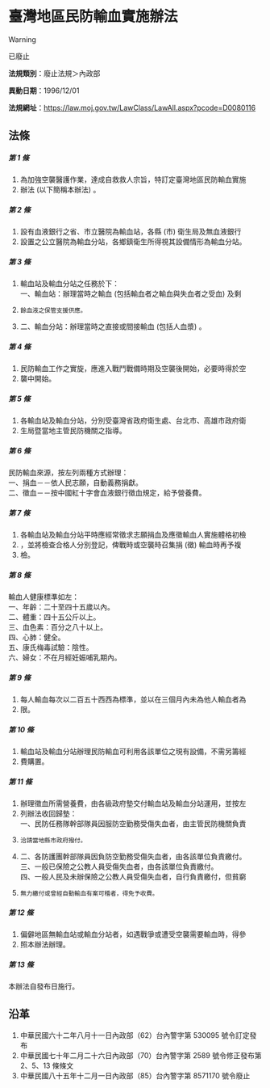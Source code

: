 # 臺灣地區民防輸血實施辦法


> [!WARNING]
> 已廢止


**法規類別**：廢止法規＞內政部

**異動日期**：1996/12/01  

**法規網址**：https://law.moj.gov.tw/LawClass/LawAll.aspx?pcode=D0080116



## 法條
##### 第 1 條
1. 為加強空襲醫護作業，達成自救救人宗旨，特訂定臺灣地區民防輸血實施
1. 辦法 (以下簡稱本辦法) 。

##### 第 2 條
1. 設有血液銀行之省、市立醫院為輸血站，各縣 (市) 衛生局及無血液銀行
1. 設置之公立醫院為輸血分站，各鄉鎮衛生所得視其設備情形為輸血分站。

##### 第 3 條
1. 輸血站及輸血分站之任務於下：  
一、輸血站：辦理當時之輸血 (包括輸血者之輸血與失血者之受血) 及剩
1.     餘血液之保管支援供應。
1. 二、輸血分站：辦理當時之直接或間接輸血 (包括人血漿) 。

##### 第 4 條
1. 民防輸血工作之實旋，應進入戰鬥戰備時期及空襲後開始，必要時得於空
1. 襲中開始。

##### 第 5 條
1. 各輸血站及輸血分站，分別受臺灣省政府衛生處、台北市、高雄市政府衛
1. 生局暨當地主管民防機關之指導。

##### 第 6 條
民防輸血來源，按左列兩種方式辦理：  
一、捐血－－依人民志願，自動義務捐獻。  
二、徵血－－按中國紅十字會血液銀行徵血規定，給予營養費。

##### 第 7 條
1. 各輸血站及輸血分站平時應經常徵求志願捐血及應徵輸血人實施體格初檢
1. ，並將檢查合格人分別登記，俾戰時或空襲時召集捐 (徵) 輸血時再予複
1. 檢。

##### 第 8 條
輸血人健康標準如左：  
一、年齡：二十至四十五歲以內。  
二、體重：四十五公斤以上。  
三、血色素：百分之八十以上。  
四、心肺：健全。  
五、康氏梅毒試驗：陰性。  
六、婦女：不在月經妊娠哺乳期內。

##### 第 9 條
1. 每人輸血每次以二百五十西西為標準，並以在三個月內未為他人輸血者為
1. 限。

##### 第 10 條
1. 輸血站及輸血分站辦理民防輸血可利用各該單位之現有設備，不需另籌經
1. 費購置。

##### 第 11 條
1. 辦理徵血所需營養費，由各級政府墊交付輸血站及輸血分站運用，並按左
1. 列辦法收回歸墊：  
一、民防任務隊幹部隊員因服防空勤務受傷失血者，由主管民防機關負責
1.     洽請當地縣市政府撥付。
1. 二、各防護團幹部隊員因負防空勤務受傷失血者，由各該單位負責繳付。  
三、一般已保險之公教人員受傷失血者，由各該單位負責繳付。  
四、一般人民及未辦保險之公教人員受傷失血者，自行負責繳付，但貧窮
1.     無力繳付或曾經自動輸血有案可稽者，得免予收費。

##### 第 12 條
1. 偏僻地區無輸血站或輸血分站者，如遇戰爭或遭受空襲需要輸血時，得參
1. 照本辦法辦理。

##### 第 13 條
本辦法自發布日施行。

## 沿革
1. 中華民國六十二年八月十一日內政部（62）台內警字第 530095 號令訂定發布
1. 中華民國七十年二月二十六日內政部（70）台內警字第 2589 號令修正發布第 2、5、13 條條文
1. 中華民國八十五年十二月一日內政部（85）台內警字第 8571170  號令廢止
